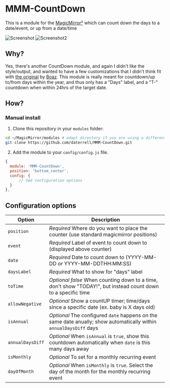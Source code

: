 # MMM-CountDown

This is a module for the [MagicMirror²](https://github.com/MichMich/MagicMirror/) which can count down the days to a date/event, or up from a date/time

![Screenshot](.github/CountDown-1.png) ![Screenshot2](.github/CountDown-2.png)

## Why?
Yes, there's another CountDown module, and again I didn't like the style/output, and wanted to have a few customizations that I didn't think fit with [the original](https://github.com/boazarad/MMM-CountDown) by [Boaz](https://github.com/boazarad).  This module is really meant for countdown/up to/from days within the year, and thus only has a "Days" label, and a "T-" countdown when within 24hrs of the target date.

## How?
### Manual install

1. Clone this repository in your `modules` folder:
  ```bash
  cd ~/MagicMirror/modules # adapt directory if you are using a different one
  git clone https://github.com/daterrell/MMM-CountDown.git
  ```
2. Add the module to your `config/config.js` file.
  ```js
  {
    module: 'MMM-CountDown',
    position: 'bottom_center',
    config: {
        // See configuration options
    }
  },
  ```

## Configuration options

| Option           | Description                                                                                                           |
| ---------------- | --------------------------------------------------------------------------------------------------------------------- |
| `position`       | *Required* Where do you want to place the counter (use standard magicmirror positions)                                |
| `event`          | *Required* Label of event to count down to (displayed above counter)                                                  |
| `date`           | *Required* Date to count down to (YYYY-MM-DD *or* YYYY-MM-DDTHH:MM:SS)                                                |
| `daysLabel`      | *Required* What to show for "days" label                                                                              |
| `toTime`         | *Optional* *false* When counting down to a time, don't show "TODAY!", but instead count down to a specific time       |
| `allowNegative`  | *Optional* Show a countUP timer; time/days since a specific date (ex. baby is X days old)                             |
| `isAnnual`       | *Optional* The configured `date` happens on the same date anually; show automatically within `annualDaysDiff` days    |
| `annualDaysDiff` | *Optional* When `isAnnual` is `true`, show this countdown automatically when `date` is this many days away            |
| `isMonthly`      | *Optional* To set for a monthly recurring event                                                                       |
| `dayOfMonth`     | *Optional* When `isMonthly` is `true`. Select the day of the month for the monthly recurring event                    |
